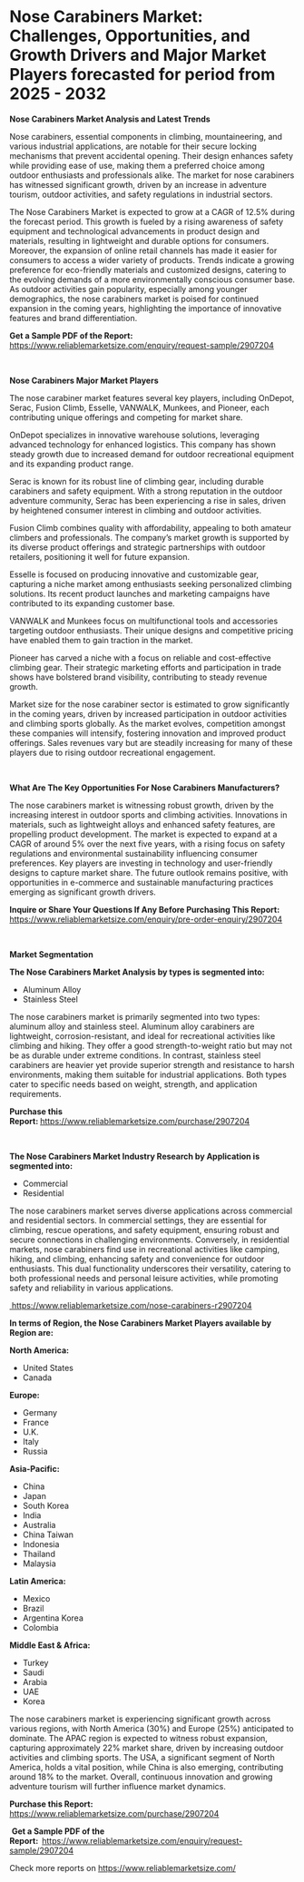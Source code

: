 <p><h1>Nose Carabiners Market: Challenges, Opportunities, and Growth Drivers and Major Market Players forecasted for period from 2025 - 2032</h1></p><p><strong>Nose Carabiners Market Analysis and Latest Trends</strong></p>
<p><p>Nose carabiners, essential components in climbing, mountaineering, and various industrial applications, are notable for their secure locking mechanisms that prevent accidental opening. Their design enhances safety while providing ease of use, making them a preferred choice among outdoor enthusiasts and professionals alike. The market for nose carabiners has witnessed significant growth, driven by an increase in adventure tourism, outdoor activities, and safety regulations in industrial sectors.</p><p>The Nose Carabiners Market is expected to grow at a CAGR of 12.5% during the forecast period. This growth is fueled by a rising awareness of safety equipment and technological advancements in product design and materials, resulting in lightweight and durable options for consumers. Moreover, the expansion of online retail channels has made it easier for consumers to access a wider variety of products. Trends indicate a growing preference for eco-friendly materials and customized designs, catering to the evolving demands of a more environmentally conscious consumer base. As outdoor activities gain popularity, especially among younger demographics, the nose carabiners market is poised for continued expansion in the coming years, highlighting the importance of innovative features and brand differentiation.</p></p>
<p><strong>Get a Sample PDF of the Report:&nbsp;</strong> <a href="https://www.reliablemarketsize.com/enquiry/request-sample/2907204?utm_campaign=3248&utm_medium=2&utm_source=Github&utm_content=ia&utm_term=12032025&utm_id=nose-carabiners">https://www.reliablemarketsize.com/enquiry/request-sample/2907204</a></p>
<p>&nbsp;</p>
<p><strong>Nose Carabiners Major Market Players</strong></p>
<p><p>The nose carabiner market features several key players, including OnDepot, Serac, Fusion Climb, Esselle, VANWALK, Munkees, and Pioneer, each contributing unique offerings and competing for market share.</p><p>OnDepot specializes in innovative warehouse solutions, leveraging advanced technology for enhanced logistics. This company has shown steady growth due to increased demand for outdoor recreational equipment and its expanding product range.</p><p>Serac is known for its robust line of climbing gear, including durable carabiners and safety equipment. With a strong reputation in the outdoor adventure community, Serac has been experiencing a rise in sales, driven by heightened consumer interest in climbing and outdoor activities.</p><p>Fusion Climb combines quality with affordability, appealing to both amateur climbers and professionals. The company’s market growth is supported by its diverse product offerings and strategic partnerships with outdoor retailers, positioning it well for future expansion.</p><p>Esselle is focused on producing innovative and customizable gear, capturing a niche market among enthusiasts seeking personalized climbing solutions. Its recent product launches and marketing campaigns have contributed to its expanding customer base.</p><p>VANWALK and Munkees focus on multifunctional tools and accessories targeting outdoor enthusiasts. Their unique designs and competitive pricing have enabled them to gain traction in the market.</p><p>Pioneer has carved a niche with a focus on reliable and cost-effective climbing gear. Their strategic marketing efforts and participation in trade shows have bolstered brand visibility, contributing to steady revenue growth.</p><p>Market size for the nose carabiner sector is estimated to grow significantly in the coming years, driven by increased participation in outdoor activities and climbing sports globally. As the market evolves, competition amongst these companies will intensify, fostering innovation and improved product offerings. Sales revenues vary but are steadily increasing for many of these players due to rising outdoor recreational engagement.</p></p>
<p>&nbsp;</p>
<p><strong>What Are The Key Opportunities For Nose Carabiners Manufacturers?</strong></p>
<p><p>The nose carabiners market is witnessing robust growth, driven by the increasing interest in outdoor sports and climbing activities. Innovations in materials, such as lightweight alloys and enhanced safety features, are propelling product development. The market is expected to expand at a CAGR of around 5% over the next five years, with a rising focus on safety regulations and environmental sustainability influencing consumer preferences. Key players are investing in technology and user-friendly designs to capture market share. The future outlook remains positive, with opportunities in e-commerce and sustainable manufacturing practices emerging as significant growth drivers.</p></p>
<p><strong>Inquire or Share Your Questions If Any Before Purchasing This Report:</strong> <a href="https://www.reliablemarketsize.com/enquiry/pre-order-enquiry/2907204?utm_campaign=3248&utm_medium=2&utm_source=Github&utm_content=ia&utm_term=12032025&utm_id=nose-carabiners">https://www.reliablemarketsize.com/enquiry/pre-order-enquiry/2907204</a></p>
<p>&nbsp;</p>
<p><strong>Market Segmentation</strong></p>
<p><strong>The Nose Carabiners Market Analysis by types is segmented into:</strong></p>
<p><ul><li>Aluminum Alloy</li><li>Stainless Steel</li></ul></p>
<p><p>The nose carabiners market is primarily segmented into two types: aluminum alloy and stainless steel. Aluminum alloy carabiners are lightweight, corrosion-resistant, and ideal for recreational activities like climbing and hiking. They offer a good strength-to-weight ratio but may not be as durable under extreme conditions. In contrast, stainless steel carabiners are heavier yet provide superior strength and resistance to harsh environments, making them suitable for industrial applications. Both types cater to specific needs based on weight, strength, and application requirements.</p></p>
<p><strong>Purchase this Report:&nbsp;</strong><a href="https://www.reliablemarketsize.com/purchase/2907204?utm_campaign=3248&utm_medium=2&utm_source=Github&utm_content=ia&utm_term=12032025&utm_id=nose-carabiners">https://www.reliablemarketsize.com/purchase/2907204</a></p>
<p>&nbsp;</p>
<p><strong>The Nose Carabiners Market Industry Research by Application is segmented into:</strong></p>
<p><ul><li>Commercial</li><li>Residential</li></ul></p>
<p><p>The nose carabiners market serves diverse applications across commercial and residential sectors. In commercial settings, they are essential for climbing, rescue operations, and safety equipment, ensuring robust and secure connections in challenging environments. Conversely, in residential markets, nose carabiners find use in recreational activities like camping, hiking, and climbing, enhancing safety and convenience for outdoor enthusiasts. This dual functionality underscores their versatility, catering to both professional needs and personal leisure activities, while promoting safety and reliability in various applications.</p></p>
<p><a href="https://www.reliablemarketsize.com/nose-carabiners-r2907204?utm_campaign=3248&utm_medium=2&utm_source=Github&utm_content=ia&utm_term=12032025&utm_id=nose-carabiners">&nbsp;https://www.reliablemarketsize.com/nose-carabiners-r2907204</a></p>
<p><strong>In terms of Region, the Nose Carabiners Market Players available by Region are:</strong></p>
<p>
    <p> <strong> North America: </strong>
        <ul>
            <li>United States</li>
            <li>Canada</li>
        </ul>
        </p> 
    <p> <strong> Europe: </strong>
        <ul>
            <li>Germany</li>
            <li>France</li>
            <li>U.K.</li>
            <li>Italy</li>
            <li>Russia</li>
        </ul>
        </p> 
    <p> <strong> Asia-Pacific: </strong>
        <ul>
            <li>China</li>
            <li>Japan</li>
            <li>South Korea</li>
            <li>India</li>
            <li>Australia</li>
            <li>China Taiwan</li>
            <li>Indonesia</li>
            <li>Thailand</li>
            <li>Malaysia</li>
        </ul>
        </p> 
    <p> <strong> Latin America: </strong>
        <ul>
            <li>Mexico</li>
            <li>Brazil</li>
            <li>Argentina Korea</li>
            <li>Colombia</li>
        </ul>
        </p> 
    <p> <strong> Middle East & Africa: </strong>
        <ul>
            <li>Turkey</li>
            <li>Saudi</li>
            <li>Arabia</li>
            <li>UAE</li>
            <li>Korea</li>
        </ul>
    </p>
    </p>
<p><p>The nose carabiners market is experiencing significant growth across various regions, with North America (30%) and Europe (25%) anticipated to dominate. The APAC region is expected to witness robust expansion, capturing approximately 22% market share, driven by increasing outdoor activities and climbing sports. The USA, a significant segment of North America, holds a vital position, while China is also emerging, contributing around 18% to the market. Overall, continuous innovation and growing adventure tourism will further influence market dynamics.</p></p>
<p><strong>Purchase this Report: </strong><a href="https://www.reliablemarketsize.com/purchase/2907204?utm_campaign=3248&utm_medium=2&utm_source=Github&utm_content=ia&utm_term=12032025&utm_id=nose-carabiners">https://www.reliablemarketsize.com/purchase/2907204</a></p>
<p>&nbsp;<strong>Get a Sample PDF of the Report:&nbsp;&nbsp;</strong><a href="https://www.reliablemarketsize.com/enquiry/request-sample/2907204?utm_campaign=3248&utm_medium=2&utm_source=Github&utm_content=ia&utm_term=12032025&utm_id=nose-carabiners">https://www.reliablemarketsize.com/enquiry/request-sample/2907204</a></p>
<p><strong></strong></p>
<p>Check more reports on <a href="https://www.reliablemarketsize.com/?utm_campaign=3248&utm_medium=2&utm_source=Github&utm_content=ia&utm_term=12032025&utm_id=nose-carabiners">https://www.reliablemarketsize.com/</a></p>